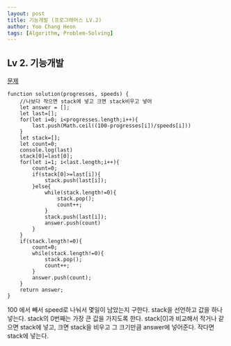 ```yaml
---
layout: post
title: 기능개발 (프로그래머스 LV.2)
author: Yoo Chang Heon
tags: [Algorithm, Problem-Solving]
---
```


## Lv 2. 기능개발

[문제](https://programmers.co.kr/learn/courses/30/lessons/42586)

    function solution(progresses, speeds) {
        //나보다 작으면 stack에 넣고 크면 stack비우고 넣어
        let answer = [];
        let last=[];
        for(let i=0; i<progresses.length;i++){
            last.push(Math.ceil((100-progresses[i])/speeds[i]))
        }
        let stack=[];
        let count=0;
        console.log(last)
        stack[0]=last[0];
        for(let i=1; i<last.length;i++){
            count=0;
            if(stack[0]>=last[i]){
                stack.push(last[i]);
            }else{
                while(stack.length!=0){
                    stack.pop();
                    count++;
                }
                stack.push(last[i]);
                answer.push(count)
            }
        }
        if(stack.length!=0){
            count=0;
            while(stack.length!=0){
                stack.pop();
                count++;
            }
            answer.push(count);
        }
        return answer;
    }

100 에서 빼서 speed로 나눠서 몇일이 남았는지 구한다. stack을 선언하고 값을 하나 넣는다. stack의 0번째는 가장 큰 값을 가지도록 한다. stack[0]과 비교해서 작거나 같으면 stack에 넣고, 크면 stack을 비우고 그 크기만큼 answer에 넣어준다. 작다면 stack에 넣는다.
